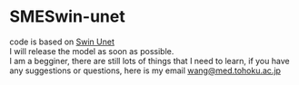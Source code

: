 # SMESwin-unet


code is based on [Swin Unet](https://github.com/HuCaoFighting/Swin-Unet)  
I will release the model as soon as possible.  
I am a begginer, there are still lots of things that I need to learn, if you have any suggestions or questions, here is my email wang@med.tohoku.ac.jp

